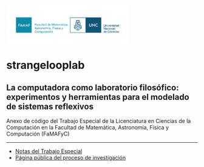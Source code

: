 <img src="images/Logo_FAMAF_UNC_color.png" alt="logo famaf unc" width="325" height="100">

# strangelooplab
## La computadora como laboratorio filosófico: experimentos y herramientas para el modelado de sistemas reflexivos

Anexo de código del Trabajo Especial de la Licenciatura en Ciencias de la Computación en la Facultad de Matemática, Astronomía, Física y Computación (FaMAFyC)

---

- [Notas del Trabajo Especial](https://www.overleaf.com/read/cpgcygtwksrf#97df54)
- [Página pública del proceso de investigación](https://shimmering-aphid-642.notion.site/Trabajo-Especial-a8317f5cf821403f82c5aafac95ee6c6?pvs=4)